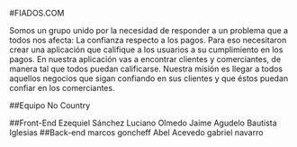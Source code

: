 #FIADOS.COM

Somos un grupo unido por la necesidad de responder a un problema que a todos nos afecta: La confianza respecto a los pagos. Para eso necesitaron crear una aplicación que califique a los usuarios a su cumplimiento en los pagos. En nuestra aplicación vas a encontrar clientes y comerciantes, de manera tal que todos puedan calificarse. Nuestra misión es llegar a todos aquellos negocios que sigan confiando en sus clientes y que éstos puedan confiar en los comerciantes.

##Equipo No Country

##Front-End
Ezequiel Sánchez
Luciano Olmedo
Jaime Agudelo
Bautista Iglesias
##Back-end
marcos goncheff
Abel Acevedo
gabriel navarro


